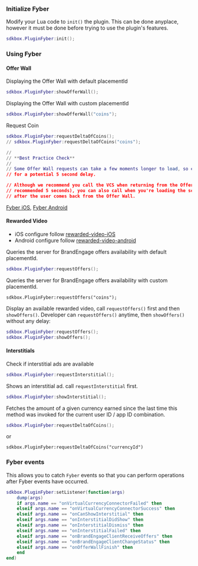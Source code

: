 ### Initialize Fyber
Modify your Lua code to `init()` the plugin. This can be done anyplace, however it must be done before trying to use the plugin's features.
```lua
sdkbox.PluginFyber:init();
```

### Using Fyber
#### Offer Wall
Displaying the Offer Wall with default placementId
```lua
sdkbox.PluginFyber:showOfferWall();
```

Displaying the Offer Wall with custom placementId
```lua
sdkbox.PluginFyber:showOfferWall("coins");
```

Request Coin
```lua
sdkbox.PluginFyber:requestDeltaOfCoins();
// sdkbox.PluginFyber:requestDeltaOfCoins("coins");

//
// **Best Practice Check**
//
// Some Offer Wall requests can take a few moments longer to load, so ensure that you've configured
// for a potential 5 second delay.

// Although we recommend you call the VCS when returning from the Offer Wall (after a short delay;
// recommended 5 seconds), you can also call when you're loading the screen that shows currency or
// after the user comes back from the Offer Wall.
```

[Fyber iOS](https://ios.fyber.com/docs/sdk-rewards#VCS%20Hosting), [Fyber Android](https://android.fyber.com/docs/learning-rewarding)

#### Rewarded Video
- iOS configure follow [rewarded-video-iOS](http://developer.fyber.com/content/ios/rewarded-video/introduction/existing-integration/)
- Android configure follow [rewarded-video-android](http://developer.fyber.com/content/android/rewarded-video/)

Queries the server for BrandEngage offers availability with default placementId.
```lua
sdkbox.PluginFyber:requestOffers();
```

Queries the server for BrandEngage offers availability with custom placementId.
```
sdkbox.PluginFyber:requestOffers("coins");
```

Display an available rewarded video, call `requestOffers()` first and then `showOffers()`. Developer can `requestOffers()` anytime, then `showOffers()` without any delay:
```lua
sdkbox.PluginFyber:requestOffers();
sdkbox.PluginFyber:showOffers();
```

#### Interstitials
Check if interstitial ads are available
```lua
sdkbox.PluginFyber:requestInterstitial();
```

Shows an interstitial ad. call `requestInterstitial` first.
```lua
sdkbox.PluginFyber:showInterstitial();
```

Fetches the amount of a given currency earned since the last time this method was
invoked for the current user ID / app ID combination.
```lua
sdkbox.PluginFyber:requestDeltaOfCoins();
```
or
```
sdkbox.PluginFyber:requestDeltaOfCoins("currencyId")
```

### Fyber events
This allows you to catch `Fyber` events so that you can perform operations after Fyber events have occurred.

```lua
sdkbox.PluginFyber:setListener(function(args)
    dump(args)
    if args.name == "onVirtualCurrencyConnectorFailed" then
    elseif args.name == "onVirtualCurrencyConnectorSuccess" then
    elseif args.name == "onCanShowInterstitial" then
    elseif args.name == "onInterstitialDidShow" then
    elseif args.name == "onInterstitialDismiss" then
    elseif args.name == "onInterstitialFailed" then
    elseif args.name == "onBrandEngageClientReceiveOffers" then
    elseif args.name == "onBrandEngageClientChangeStatus" then
    elseif args.name == "onOfferWallFinish" then
    end
end)
```
